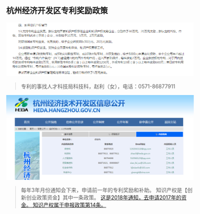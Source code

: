 ## 杭州经济开发区专利奖励政策

![png](5F2654EB-ED82-470b-B412-5B0F56C44CE5.png)

> 专利的事找人才科技局科技科，赵利（女），电话：0571-86877911

![png](3624E1AD-B9E7-4568-A285-079479D94E3C.png)

> 每年3年月份通知会下来，申请前一年的专利奖励和补助。
> 知识产权是【创新创业政策资金】其中一条政策。
> [这是2018年通知，去申请2017年的资金。 知识产权属于申报政策第14条。](http://heda.hangzhou.gov.cn/art/2018/3/14/art_1385951_16064436.html)
